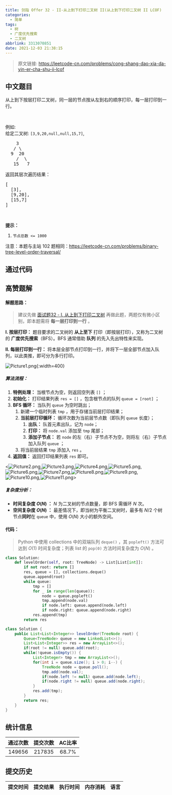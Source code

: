 ```yaml
---
title: 剑指 Offer 32 - II-从上到下打印二叉树 II(从上到下打印二叉树 II LCOF)
categories:
  - 简单
tags:
  - 树
  - 广度优先搜索
  - 二叉树
abbrlink: 3313070851
date: 2021-12-03 21:38:15
---
```


> 原文链接: https://leetcode-cn.com/problems/cong-shang-dao-xia-da-yin-er-cha-shu-ii-lcof




## 中文题目
<div><p>从上到下按层打印二叉树，同一层的节点按从左到右的顺序打印，每一层打印到一行。</p>

<p>&nbsp;</p>

<p>例如:<br>
给定二叉树:&nbsp;<code>[3,9,20,null,null,15,7]</code>,</p>

<pre>    3
   / \
  9  20
    /  \
   15   7
</pre>

<p>返回其层次遍历结果：</p>

<pre>[
  [3],
  [9,20],
  [15,7]
]
</pre>

<p>&nbsp;</p>

<p><strong>提示：</strong></p>

<ol>
	<li><code>节点总数 &lt;= 1000</code></li>
</ol>

<p>注意：本题与主站 102 题相同：<a href="https://leetcode-cn.com/problems/binary-tree-level-order-traversal/">https://leetcode-cn.com/problems/binary-tree-level-order-traversal/</a></p>
</div>

## 通过代码
<RecoDemo>
</RecoDemo>


## 高赞题解
#### 解题思路：

> 建议先做 [面试题32 - I. 从上到下打印二叉树](https://leetcode-cn.com/problems/cong-shang-dao-xia-da-yin-er-cha-shu-lcof/solution/mian-shi-ti-32-i-cong-shang-dao-xia-da-yin-er-ch-4/) 再做此题，两题仅有微小区别，即本题需将 **每一层打印到一行** 。

**I. 按层打印：** 题目要求的二叉树的 **从上至下** 打印（即按层打印），又称为二叉树的 **广度优先搜索**（BFS）。BFS 通常借助 **队列** 的先入先出特性来实现。

**II. 每层打印到一行：** 将本层全部节点打印到一行，并将下一层全部节点加入队列，以此类推，即可分为多行打印。

![Picture1.png](../images/cong-shang-dao-xia-da-yin-er-cha-shu-ii-lcof-0.png){:width=400}

##### 算法流程：

1. **特例处理：** 当根节点为空，则返回空列表 `[]` ；
2. **初始化：** 打印结果列表 `res = []` ，包含根节点的队列 `queue = [root]` ；
3. **BFS 循环：** 当队列 `queue` 为空时跳出；
   1. 新建一个临时列表 `tmp` ，用于存储当前层打印结果；
   2. **当前层打印循环：** 循环次数为当前层节点数（即队列 `queue` 长度）；
      1. **出队：** 队首元素出队，记为 `node`；
      2. **打印：** 将 `node.val` 添加至 `tmp` 尾部；
      3. **添加子节点：** 若 `node` 的左（右）子节点不为空，则将左（右）子节点加入队列 `queue` ；
   3. 将当前层结果 `tmp` 添加入 `res` 。
4. **返回值：** 返回打印结果列表 `res` 即可。

<![Picture2.png](../images/cong-shang-dao-xia-da-yin-er-cha-shu-ii-lcof-1.png),![Picture3.png](../images/cong-shang-dao-xia-da-yin-er-cha-shu-ii-lcof-2.png),![Picture4.png](../images/cong-shang-dao-xia-da-yin-er-cha-shu-ii-lcof-3.png),![Picture5.png](../images/cong-shang-dao-xia-da-yin-er-cha-shu-ii-lcof-4.png),![Picture6.png](../images/cong-shang-dao-xia-da-yin-er-cha-shu-ii-lcof-5.png),![Picture7.png](../images/cong-shang-dao-xia-da-yin-er-cha-shu-ii-lcof-6.png),![Picture8.png](../images/cong-shang-dao-xia-da-yin-er-cha-shu-ii-lcof-7.png),![Picture9.png](../images/cong-shang-dao-xia-da-yin-er-cha-shu-ii-lcof-8.png),![Picture10.png](../images/cong-shang-dao-xia-da-yin-er-cha-shu-ii-lcof-9.png),![Picture11.png](../images/cong-shang-dao-xia-da-yin-er-cha-shu-ii-lcof-10.png)>

##### 复杂度分析：

- **时间复杂度 $O(N)$ ：** $N$ 为二叉树的节点数量，即 BFS 需循环 $N$ 次。
- **空间复杂度 $O(N)$ ：** 最差情况下，即当树为平衡二叉树时，最多有 $N/2$ 个树节点**同时**在 `queue` 中，使用 $O(N)$ 大小的额外空间。

#### 代码：

> Python 中使用 collections 中的双端队列 `deque()` ，其 `popleft()` 方法可达到 $O(1)$ 时间复杂度；列表 list 的 `pop(0)` 方法时间复杂度为 $O(N)$ 。

```python []
class Solution:
    def levelOrder(self, root: TreeNode) -> List[List[int]]:
        if not root: return []
        res, queue = [], collections.deque()
        queue.append(root)
        while queue:
            tmp = []
            for _ in range(len(queue)):
                node = queue.popleft()
                tmp.append(node.val)
                if node.left: queue.append(node.left)
                if node.right: queue.append(node.right)
            res.append(tmp)
        return res
```

```java []
class Solution {
    public List<List<Integer>> levelOrder(TreeNode root) {
        Queue<TreeNode> queue = new LinkedList<>();
        List<List<Integer>> res = new ArrayList<>();
        if(root != null) queue.add(root);
        while(!queue.isEmpty()) {
            List<Integer> tmp = new ArrayList<>();
            for(int i = queue.size(); i > 0; i--) {
                TreeNode node = queue.poll();
                tmp.add(node.val);
                if(node.left != null) queue.add(node.left);
                if(node.right != null) queue.add(node.right);
            }
            res.add(tmp);
        }
        return res;
    }
}
```

## 统计信息
| 通过次数 | 提交次数 | AC比率 |
| :------: | :------: | :------: |
|    149656    |    217835    |   68.7%   |

## 提交历史
| 提交时间 | 提交结果 | 执行时间 |  内存消耗  | 语言 |
| :------: | :------: | :------: | :--------: | :--------: |
